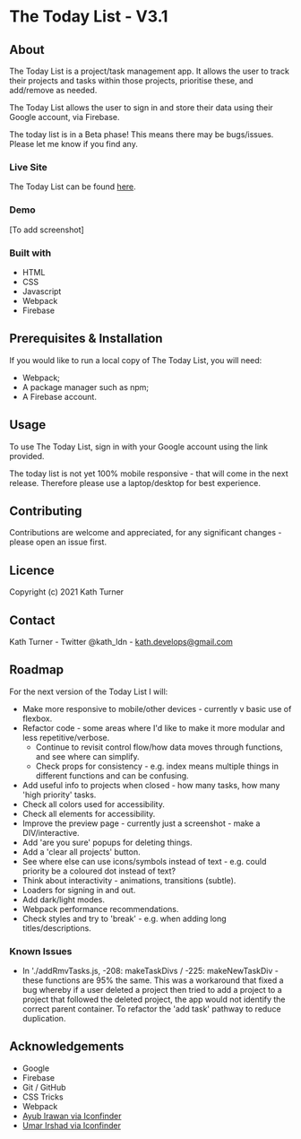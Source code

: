 # The Today List - V3.1

## About

The Today List is a project/task management app. It allows the user to track their projects and tasks within those projects, prioritise these, and add/remove as needed.

The Today List allows the user to sign in and store their data using their Google account, via Firebase.

The today list is in a Beta phase! This means there may be bugs/issues. Please let me know if you find any.

### Live Site

The Today List can be found [here](https://the-today-list.web.app/).

### Demo

[To add screenshot]

### Built with

* HTML
* CSS
* Javascript
* Webpack
* Firebase

## Prerequisites & Installation

If you would like to run a local copy of The Today List, you will need:
* Webpack;
* A package manager such as npm;
* A Firebase account.

## Usage

To use The Today List, sign in with your Google account using the link provided.

The today list is not yet 100% mobile responsive - that will come in the next release. Therefore please use a laptop/desktop for best experience.

## Contributing

Contributions are welcome and appreciated, for any significant changes - please open an issue first.

## Licence

Copyright (c) 2021 Kath Turner

## Contact
Kath Turner - Twitter @kath_ldn - kath.develops@gmail.com

## Roadmap

For the next version of the Today List I will:
* Make more responsive to mobile/other devices - currently v basic use of flexbox.
* Refactor code - some areas where I'd like to make it more modular and less repetitive/verbose.
    * Continue to revisit control flow/how data moves through functions, and see where can simplify.
    * Check props for consistency - e.g. index means multiple things in different functions and can be confusing.
* Add useful info to projects when closed - how many tasks, how many 'high priority' tasks.
* Check all colors used for accessibility.
* Check all elements for accessibility.
* Improve the preview page - currently just a screenshot - make a DIV/interactive.
* Add 'are you sure' popups for deleting things.
* Add a 'clear all projects' button.
* See where else can use icons/symbols instead of text - e.g. could priority be a coloured dot instead of text?
* Think about interactivity - animations, transitions (subtle).
* Loaders for signing in and out.
* Add dark/light modes.
* Webpack performance recommendations.
* Check styles and try to 'break' -  e.g. when adding long titles/descriptions.

### Known Issues

* In './addRmvTasks.js, -208: makeTaskDivs / -225: makeNewTaskDiv - these functions are 95% the same. This was a workaround that fixed a bug whereby if a user deleted a project then tried to add a project to a project that followed the deleted project, the app would not identify the correct parent container. To refactor the 'add task' pathway to reduce duplication.

## Acknowledgements

* Google
* Firebase
* Git / GitHub
* CSS Tricks
* Webpack
* [Ayub Irawan via Iconfinder](https://www.iconfinder.com/Ayub_Irawan)
* [Umar Irshad via Iconfinder](https://www.iconfinder.com/Umar)
